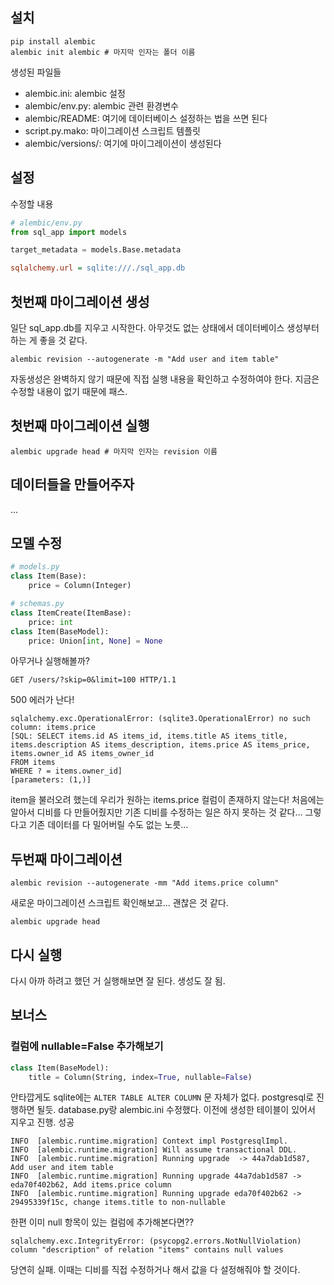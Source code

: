 ## 설치
```shell
pip install alembic
alembic init alembic # 마지막 인자는 폴더 이름
```

생성된 파일들
* alembic.ini: alembic 설정
* alembic/env.py: alembic 관련 환경변수
* alembic/README: 여기에 데이터베이스 설정하는 법을 쓰면 된다
* script.py.mako: 마이그레이션 스크립트 템플릿
* alembic/versions/: 여기에 마이그레이션이 생성된다

## 설정
수정할 내용
```python
# alembic/env.py
from sql_app import models

target_metadata = models.Base.metadata
```
```ini
sqlalchemy.url = sqlite:///./sql_app.db
```

## 첫번째 마이그레이션 생성
일단 sql_app.db를 지우고 시작한다. 아무것도 없는 상태에서 데이터베이스 생성부터 하는 게 좋을 것 같다.
```shell
alembic revision --autogenerate -m "Add user and item table"
```

자동생성은 완벽하지 않기 때문에 직접 실행 내용을 확인하고 수정하여야 한다.
지금은 수정할 내용이 없기 때문에 패스.


## 첫번째 마이그레이션 실행
```shell
alembic upgrade head # 마지막 인자는 revision 이름
```


## 데이터들을 만들어주자
...

## 모델 수정
```python
# models.py
class Item(Base):
    price = Column(Integer)
```
```python
# schemas.py
class ItemCreate(ItemBase):
    price: int
class Item(BaseModel):
    price: Union[int, None] = None
```

아무거나 실행해볼까?
```http request
GET /users/?skip=0&limit=100 HTTP/1.1
```

500 에러가 난다!
```
sqlalchemy.exc.OperationalError: (sqlite3.OperationalError) no such column: items.price
[SQL: SELECT items.id AS items_id, items.title AS items_title, items.description AS items_description, items.price AS items_price, items.owner_id AS items_owner_id 
FROM items 
WHERE ? = items.owner_id]
[parameters: (1,)]
```
item을 불러오려 했는데 우리가 원하는 items.price 컬럼이 존재하지 않는다!
처음에는 알아서 디비를 다 만들어줬지만 기존 디비를 수정하는 일은 하지 못하는 것 같다...
그렇다고 기존 데이터를 다 밀어버릴 수도 없는 노릇...

## 두번째 마이그레이션
```shell
alembic revision --autogenerate -mm "Add items.price column"
```
새로운 마이그레이션 스크립트 확인해보고... 괜찮은 것 같다.
```shell
alembic upgrade head
```

## 다시 실행
다시 아까 하려고 했던 거 실행해보면 잘 된다. 생성도 잘 됨.


## 보너스
### 컬럼에 nullable=False 추가해보기
```python
class Item(BaseModel):
    title = Column(String, index=True, nullable=False)
```
안타깝게도 sqlite에는 `ALTER TABLE ALTER COLUMN` 문 자체가 없다.
postgresql로 진행하면 될듯. database.py랑 alembic.ini 수정했다.
이전에 생성한 테이블이 있어서 지우고 진행. 성공
```
INFO  [alembic.runtime.migration] Context impl PostgresqlImpl.
INFO  [alembic.runtime.migration] Will assume transactional DDL.
INFO  [alembic.runtime.migration] Running upgrade  -> 44a7dab1d587, Add user and item table
INFO  [alembic.runtime.migration] Running upgrade 44a7dab1d587 -> eda70f402b62, Add items.price column
INFO  [alembic.runtime.migration] Running upgrade eda70f402b62 -> 29495339f15c, change items.title to non-nullable
```

한편 이미 null 항목이 있는 컬럼에 추가해본다면??
```
sqlalchemy.exc.IntegrityError: (psycopg2.errors.NotNullViolation) column "description" of relation "items" contains null values
```
당연히 실패. 이때는 디비를 직접 수정하거나 해서 값을 다 설정해줘야 할 것이다.
